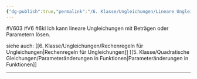 ```yaml
---
{"dg-publish":true,"permalink":"/6. Klasse/Ungleichungen/Lineare Ungleichungen mit Beträgen oder Parametern/"}
---
```


#V603 #V6 #6kl
Ich kann lineare Ungleichungen mit Beträgen oder Parametern lösen.

siehe auch:
[[6. Klasse/Ungleichungen/Rechenregeln für Ungleichungen\|Rechenregeln für Ungleichungen]]
[[5. Klasse/Quadratische Gleichungen/Parameteränderungen in Funktionen\|Parameteränderungen in Funktionen]]
___
